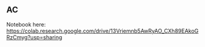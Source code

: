 ## AC

Notebook here: https://colab.research.google.com/drive/13Vriemnb5AwRyAO_CXh89EAkoGRzCmyg?usp=sharing